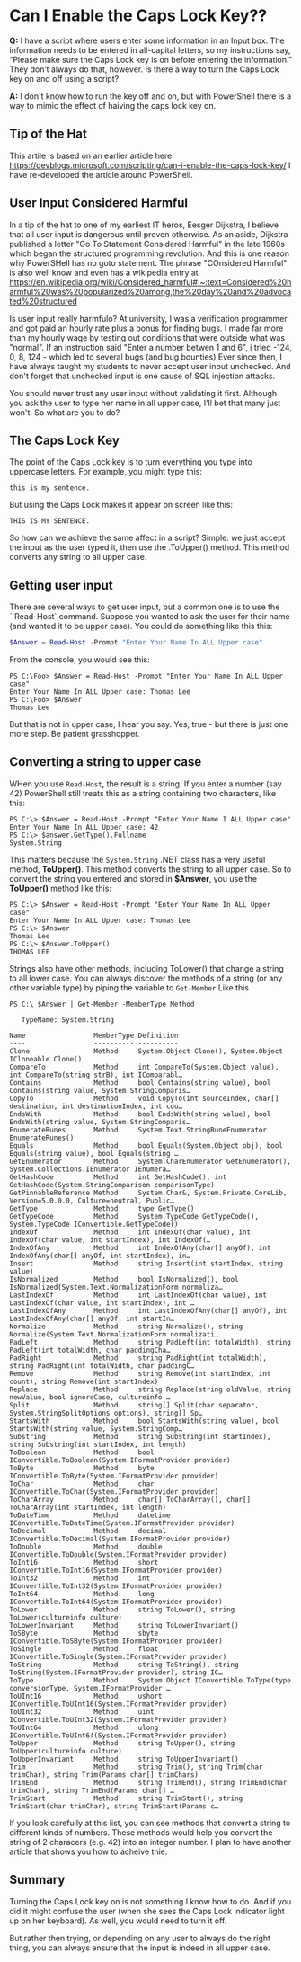 # Can I Enable the Caps Lock Key??

**Q:** I have a script where users enter some information in an Input box.
The information needs to be entered in all-capital letters, so my instructions say, “Please make sure the Caps Lock key is on before entering the information.”
They don’t always do that, however.
Is there a way to turn the Caps Lock key on and off using a script?

**A:**  I don't know how to run the key off and on, but with PowerShell there is a way to mimic the effect of haiving the caps lock key on.

## Tip of the Hat
This artile is based on an earlier article here: https://devblogs.microsoft.com/scripting/can-i-enable-the-caps-lock-key/
I have re-developed the article around PowerShell.

## User Input Considered Harmful

In a tip of the hat to one of my earliest IT heros, Eesger Dijkstra, I believe that all user input is dangerous until proven otherwise.
As an aside, Dijkstra published a letter "Go To Statement Considered Harmful" in the late 1960s which began the structured programming revolution.
And this is one reason why PowerSHell has no goto statement.
The phrase "COnsidered Harmful" is also well know and even has a wikipedia entry at <https://en.wikipedia.org/wiki/Considered_harmful#:~:text=Considered%20harmful%20was%20popularized%20among,the%20day%20and%20advocated%20structured>

Is user input really harmfulo?
At university, I was a verification programmer and got paid an hourly rate plus a bonus for finding bugs.
I made far more than my hourly wage by testing out conditions that were outside what was "normal".
If an instruction said "Enter a number betwen 1 and 6", i tried -124, 0, 8, 124 - which led to several bugs (and bug bounties)
Ever since then, I have always taught my students to never accept user input unchecked.
And don't forget that unchecked input is one cause of SQL injection attacks.

You should never trust any user input without validating it first.
Although you ask the user to type her name in all upper case, I'll bet that many just won't.
So what are you to do?

## The Caps Lock Key

The point of the Caps Lock key is to turn everything you type into uppercase letters. For example, you might type this:

```console
this is my sentence.
```

But using the Caps Lock makes it appear on screen like this:

```console
THIS IS MY SENTENCE.
```

So how can we achieve the same affect in a script? 
Simple: we just accept the input as the user typed it, then use the .ToUpper() method.
This method converts any string to all upper case.

## Getting user input

There are several ways to get user input, but a common one is to use the ``Read-Host` command. 
Suppose you wanted to ask the user for their name (and wanted it to be upper case).
You could do something like this this:

```powershell
$Answer = Read-Host -Prompt "Enter Your Name In ALL Upper case"
```

From the console, you would see this:

```console
PS C:\Foo> $Answer = Read-Host -Prompt "Enter Your Name In ALL Upper case"
Enter Your Name In ALL Upper case: Thomas Lee
PS C:\Foo> $Answer
Thomas Lee
```

But that is not in upper case, I hear you say.
Yes, true - but there is just one more step.
Be patient grasshopper.

## Converting a string to upper case

WHen you use ``Read-Host``, the result is a string.
If you enter a number (say 42) PowerShell still treats this as a string containing two characters, like this:

```console
PS C:\> $Answer = Read-Host -Prompt "Enter Your Name I ALL Upper case"
Enter Your Name In ALL Upper case: 42
PS C:\> $answer.GetType().Fullname
System.String
```

This matters because the ``System.String`` .NET class has a very useful method, **ToUpper()**.
This method converts the string to all upper case.
So to convert the string you entered and stored in **$Answer**, you use the **ToUpper()** method like this:

```console
PS C:\> $Answer = Read-Host -Prompt "Enter Your Name In ALL Upper case"
Enter Your Name In ALL Upper case: Thomas Lee
PS C:\> $Answer
Thomas Lee
PS C:\> $Answer.ToUpper()
THOMAS LEE
```

Strings also have other methods, including ToLower() that change a string to all lower case.
You can always discover the methods of a string (or any other variable type) by piping the variable to ``Get-Member``
Like this

```console
PS C:\ $Answer | Get-Member -MemberType Method

   TypeName: System.String

Name                 MemberType Definition
----                 ---------- ----------
Clone                Method     System.Object Clone(), System.Object ICloneable.Clone()
CompareTo            Method     int CompareTo(System.Object value), int CompareTo(string strB), int IComparabl…
Contains             Method     bool Contains(string value), bool Contains(string value, System.StringComparis…
CopyTo               Method     void CopyTo(int sourceIndex, char[] destination, int destinationIndex, int cou…
EndsWith             Method     bool EndsWith(string value), bool EndsWith(string value, System.StringComparis…
EnumerateRunes       Method     System.Text.StringRuneEnumerator EnumerateRunes()
Equals               Method     bool Equals(System.Object obj), bool Equals(string value), bool Equals(string …
GetEnumerator        Method     System.CharEnumerator GetEnumerator(), System.Collections.IEnumerator IEnumera…
GetHashCode          Method     int GetHashCode(), int GetHashCode(System.StringComparison comparisonType)
GetPinnableReference Method     System.Char&, System.Private.CoreLib, Version=5.0.0.0, Culture=neutral, Public…
GetType              Method     type GetType()
GetTypeCode          Method     System.TypeCode GetTypeCode(), System.TypeCode IConvertible.GetTypeCode()
IndexOf              Method     int IndexOf(char value), int IndexOf(char value, int startIndex), int IndexOf(…
IndexOfAny           Method     int IndexOfAny(char[] anyOf), int IndexOfAny(char[] anyOf, int startIndex), in…
Insert               Method     string Insert(int startIndex, string value)
IsNormalized         Method     bool IsNormalized(), bool IsNormalized(System.Text.NormalizationForm normaliza…
LastIndexOf          Method     int LastIndexOf(char value), int LastIndexOf(char value, int startIndex), int …
LastIndexOfAny       Method     int LastIndexOfAny(char[] anyOf), int LastIndexOfAny(char[] anyOf, int startIn…
Normalize            Method     string Normalize(), string Normalize(System.Text.NormalizationForm normalizati…
PadLeft              Method     string PadLeft(int totalWidth), string PadLeft(int totalWidth, char paddingCha…
PadRight             Method     string PadRight(int totalWidth), string PadRight(int totalWidth, char paddingC…
Remove               Method     string Remove(int startIndex, int count), string Remove(int startIndex)
Replace              Method     string Replace(string oldValue, string newValue, bool ignoreCase, cultureinfo …
Split                Method     string[] Split(char separator, System.StringSplitOptions options), string[] Sp…
StartsWith           Method     bool StartsWith(string value), bool StartsWith(string value, System.StringComp…
Substring            Method     string Substring(int startIndex), string Substring(int startIndex, int length)
ToBoolean            Method     bool IConvertible.ToBoolean(System.IFormatProvider provider)
ToByte               Method     byte IConvertible.ToByte(System.IFormatProvider provider)
ToChar               Method     char IConvertible.ToChar(System.IFormatProvider provider)
ToCharArray          Method     char[] ToCharArray(), char[] ToCharArray(int startIndex, int length)
ToDateTime           Method     datetime IConvertible.ToDateTime(System.IFormatProvider provider)
ToDecimal            Method     decimal IConvertible.ToDecimal(System.IFormatProvider provider)
ToDouble             Method     double IConvertible.ToDouble(System.IFormatProvider provider)
ToInt16              Method     short IConvertible.ToInt16(System.IFormatProvider provider)
ToInt32              Method     int IConvertible.ToInt32(System.IFormatProvider provider)
ToInt64              Method     long IConvertible.ToInt64(System.IFormatProvider provider)
ToLower              Method     string ToLower(), string ToLower(cultureinfo culture)
ToLowerInvariant     Method     string ToLowerInvariant()
ToSByte              Method     sbyte IConvertible.ToSByte(System.IFormatProvider provider)
ToSingle             Method     float IConvertible.ToSingle(System.IFormatProvider provider)
ToString             Method     string ToString(), string ToString(System.IFormatProvider provider), string IC…
ToType               Method     System.Object IConvertible.ToType(type conversionType, System.IFormatProvider …
ToUInt16             Method     ushort IConvertible.ToUInt16(System.IFormatProvider provider)
ToUInt32             Method     uint IConvertible.ToUInt32(System.IFormatProvider provider)
ToUInt64             Method     ulong IConvertible.ToUInt64(System.IFormatProvider provider)
ToUpper              Method     string ToUpper(), string ToUpper(cultureinfo culture)
ToUpperInvariant     Method     string ToUpperInvariant()
Trim                 Method     string Trim(), string Trim(char trimChar), string Trim(Params char[] trimChars)
TrimEnd              Method     string TrimEnd(), string TrimEnd(char trimChar), string TrimEnd(Params char[] …
TrimStart            Method     string TrimStart(), string TrimStart(char trimChar), string TrimStart(Params c…
```

If you look carefully at this list, you can see methods that convert a string to different kinds of numbers.
These methods would help you convert the string of 2 characers (e.g. 42) into an integer number.
I plan to have another article that shows you how to acheive thie.

## Summary

Turning the Caps Lock key on is not something I know how to do.
And if you did it might confuse the user (when she sees the Caps Lock indicator light up on her keyboard).
As well, you would need to turn it off.

But rather then trying, or depending on any user to always do the right thing, you can always ensure that the input is indeed in all upper case.
